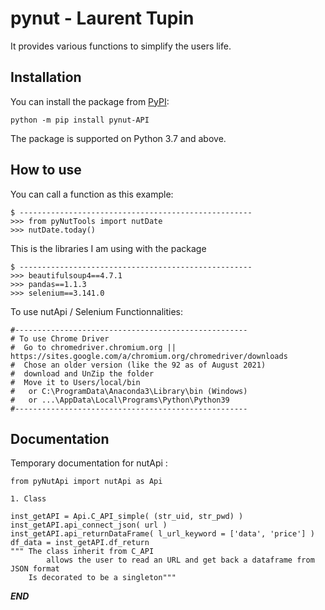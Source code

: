# pynut - Laurent Tupin

It provides various functions to simplify the users life. 


## Installation

You can install the package from [PyPI](https://pypi.org/project/pynut-API/):

    python -m pip install pynut-API

The package is supported on Python 3.7 and above.



## How to use


You can call a function as this example:

    $ ----------------------------------------------------
    >>> from pyNutTools import nutDate
    >>> nutDate.today()



This is the libraries I am using with the package

    $ ----------------------------------------------------
    >>> beautifulsoup4==4.7.1
    >>> pandas==1.1.3
    >>> selenium==3.141.0


To use nutApi / Selenium Functionnalities:
    
    #----------------------------------------------------
    # To use Chrome Driver
    #  Go to chromedriver.chromium.org || https://sites.google.com/a/chromium.org/chromedriver/downloads
    #  Chose an older version (like the 92 as of August 2021)
    #  download and UnZip the folder
    #  Move it to Users/local/bin
    #   or C:\ProgramData\Anaconda3\Library\bin (Windows)
    #   or ...\AppData\Local\Programs\Python\Python39
    #----------------------------------------------------



## Documentation


Temporary documentation for nutApi :

    from pyNutApi import nutApi as Api
        
    1. Class
    
    inst_getAPI = Api.C_API_simple( (str_uid, str_pwd) )
    inst_getAPI.api_connect_json( url )
    inst_getAPI.api_returnDataFrame( l_url_keyword = ['data', 'price'] )
    df_data = inst_getAPI.df_return
    """ The class inherit from C_API 
            allows the user to read an URL and get back a dataframe from JSON format
        Is decorated to be a singleton"""
    

***END***